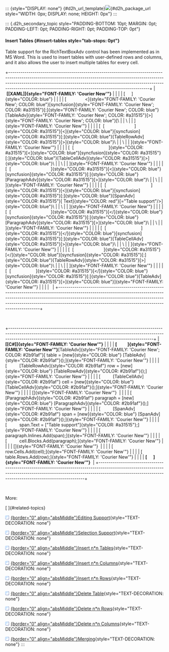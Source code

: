 ::: {style="DISPLAY: none"}
[](ms-xhelp:///?Id=d2h_url_template){#d2h_url_template}![](!package_url!){#d2h_package_url style="WIDTH: 0px; DISPLAY: none; HEIGHT: 0px"}
:::

::: {.d2h_secondary_topic style="PADDING-BOTTOM: 10pt; MARGIN: 0pt; PADDING-LEFT: 0pt; PADDING-RIGHT: 0pt; PADDING-TOP: 0pt"}
#### Insert Tables {#insert-tables style="tab-stops: 0pt"}

Table support for the RichTextBoxAdv control has been implemented as in MS Word. This is used to insert tables with user-defined rows and columns, and it also allows the user to insert multiple tables for every cell.

+---------------------------------------------------------------------------------------------------------------------------------------------------------------------------------------------------------------------------------------------------------------------------------------------------------------+
|  **[\[XAML\]]{style="FONT-FAMILY: 'Courier New'"}**                                                                                                                                                                                                                                                           |
|                                                                                                                                                                                                                                                                                                               |
| [     ]{style="COLOR: blue"}                                                                                                                                                                                                                                                                                  |
|                                                                                                                                                                                                                                                                                                               |
| [               \<]{style="FONT-FAMILY: 'Courier New'; COLOR: blue"}[syncfusion]{style="FONT-FAMILY: 'Courier New'; COLOR: #a31515"}[:]{style="FONT-FAMILY: 'Courier New'; COLOR: blue"}[TableAdv]{style="FONT-FAMILY: 'Courier New'; COLOR: #a31515"}[\>]{style="FONT-FAMILY: 'Courier New'; COLOR: blue"}[\ |
| \                                                                                                                                                                                                                                                                                                             |
| ]{style="FONT-FAMILY: 'Courier New'"}                                                                                                                                                                                                                                                                         |
|                                                                                                                                                                                                                                                                                                               |
| [  [                        ]{style="COLOR: #a31515"}[\<]{style="COLOR: blue"}[syncfusion]{style="COLOR: #a31515"}[:]{style="COLOR: blue"}[TableRowAdv]{style="COLOR: #a31515"}[\>]{style="COLOR: blue"}\                                                                                                     |
| \                                                                                                                                                                                                                                                                                                             |
| ]{style="FONT-FAMILY: 'Courier New'"}                                                                                                                                                                                                                                                                         |
|                                                                                                                                                                                                                                                                                                               |
| [  [                            ]{style="COLOR: #a31515"}[\<]{style="COLOR: blue"}[syncfusion]{style="COLOR: #a31515"}[:]{style="COLOR: blue"}[TableCellAdv]{style="COLOR: #a31515"}[\>]{style="COLOR: blue"}\                                                                                                |
| \                                                                                                                                                                                                                                                                                                             |
| ]{style="FONT-FAMILY: 'Courier New'"}                                                                                                                                                                                                                                                                         |
|                                                                                                                                                                                                                                                                                                               |
| [  [                                ]{style="COLOR: #a31515"}[\<]{style="COLOR: blue"}[syncfusion]{style="COLOR: #a31515"}[:]{style="COLOR: blue"}[ParagraphAdv]{style="COLOR: #a31515"}[\>]{style="COLOR: blue"}\                                                                                            |
| \                                                                                                                                                                                                                                                                                                             |
| ]{style="FONT-FAMILY: 'Courier New'"}                                                                                                                                                                                                                                                                         |
|                                                                                                                                                                                                                                                                                                               |
| [  [                                    ]{style="COLOR: #a31515"}[\<]{style="COLOR: blue"}[syncfusion]{style="COLOR: #a31515"}[:]{style="COLOR: blue"}[SpanAdv]{style="COLOR: #a31515"}[ Text]{style="COLOR: red"}[=\"Table support\"/\>]{style="COLOR: blue"}\                                               |
| \                                                                                                                                                                                                                                                                                                             |
| ]{style="FONT-FAMILY: 'Courier New'"}                                                                                                                                                                                                                                                                         |
|                                                                                                                                                                                                                                                                                                               |
| [  [                                ]{style="COLOR: #a31515"}[\</]{style="COLOR: blue"}[syncfusion]{style="COLOR: #a31515"}[:]{style="COLOR: blue"}[ParagraphAdv]{style="COLOR: #a31515"}[\>]{style="COLOR: blue"}\                                                                                           |
| \                                                                                                                                                                                                                                                                                                             |
| ]{style="FONT-FAMILY: 'Courier New'"}                                                                                                                                                                                                                                                                         |
|                                                                                                                                                                                                                                                                                                               |
| [  [                            ]{style="COLOR: #a31515"}[\</]{style="COLOR: blue"}[syncfusion]{style="COLOR: #a31515"}[:]{style="COLOR: blue"}[TableCellAdv]{style="COLOR: #a31515"}[\>]{style="COLOR: blue"}\                                                                                               |
| \                                                                                                                                                                                                                                                                                                             |
| ]{style="FONT-FAMILY: 'Courier New'"}                                                                                                                                                                                                                                                                         |
|                                                                                                                                                                                                                                                                                                               |
| [  [                        ]{style="COLOR: #a31515"}[\</]{style="COLOR: blue"}[syncfusion]{style="COLOR: #a31515"}[:]{style="COLOR: blue"}[TableRowAdv]{style="COLOR: #a31515"}[\>]{style="COLOR: blue"}\                                                                                                    |
| \                                                                                                                                                                                                                                                                                                             |
| ]{style="FONT-FAMILY: 'Courier New'"}                                                                                                                                                                                                                                                                         |
|                                                                                                                                                                                                                                                                                                               |
| [  [                    ]{style="COLOR: #a31515"}[\</]{style="COLOR: blue"}[syncfusion]{style="COLOR: #a31515"}[:]{style="COLOR: blue"}[TableAdv]{style="COLOR: #a31515"}[\>]{style="COLOR: blue"}]{style="FONT-FAMILY: 'Courier New'"}                                                                       |
|                                                                                                                                                                                                                                                                                                               |
|                                                                                                                                                                                                                                                                                                               |
+---------------------------------------------------------------------------------------------------------------------------------------------------------------------------------------------------------------------------------------------------------------------------------------------------------------+

 

+-----------------------------------------------------------------------------------------------------------------------------------------------------------------------------------------------------------------------------------+
| **[\[C#\]]{style="FONT-FAMILY: 'Courier New'"}**                                                                                                                                                                                  |
|                                                                                                                                                                                                                                   |
| **[          ]{style="FONT-FAMILY: 'Courier New'"}**[TableAdv]{style="FONT-FAMILY: 'Courier New'; COLOR: #2b91af"}[ table = [new]{style="COLOR: blue"} [TableAdv]{style="COLOR: #2b91af"}();]{style="FONT-FAMILY: 'Courier New'"} |
|                                                                                                                                                                                                                                   |
| [          [TableRowAdv]{style="COLOR: #2b91af"} row = [new]{style="COLOR: blue"} [TableRowAdv]{style="COLOR: #2b91af"}();]{style="FONT-FAMILY: 'Courier New'"}                                                                   |
|                                                                                                                                                                                                                                   |
| [          [TableCellAdv]{style="COLOR: #2b91af"} cell = [new]{style="COLOR: blue"} [TableCellAdv]{style="COLOR: #2b91af"}();]{style="FONT-FAMILY: 'Courier New'"}                                                                |
|                                                                                                                                                                                                                                   |
| []{style="FONT-FAMILY: 'Courier New'"}                                                                                                                                                                                            |
|                                                                                                                                                                                                                                   |
| [          [ParagraphAdv]{style="COLOR: #2b91af"} paragraph = [new]{style="COLOR: blue"} [ParagraphAdv]{style="COLOR: #2b91af"}();]{style="FONT-FAMILY: 'Courier New'"}                                                           |
|                                                                                                                                                                                                                                   |
| [          [SpanAdv]{style="COLOR: #2b91af"} span = [new]{style="COLOR: blue"} [SpanAdv]{style="COLOR: #2b91af"}();]{style="FONT-FAMILY: 'Courier New'"}                                                                          |
|                                                                                                                                                                                                                                   |
| [          span.Text = [\"Table support\"]{style="COLOR: #a31515"};]{style="FONT-FAMILY: 'Courier New'"}                                                                                                                          |
|                                                                                                                                                                                                                                   |
| [          paragraph.Inlines.Add(span);]{style="FONT-FAMILY: 'Courier New'"}                                                                                                                                                      |
|                                                                                                                                                                                                                                   |
| [          cell.Blocks.Add(paragraph);]{style="FONT-FAMILY: 'Courier New'"}                                                                                                                                                       |
|                                                                                                                                                                                                                                   |
| []{style="FONT-FAMILY: 'Courier New'"}                                                                                                                                                                                            |
|                                                                                                                                                                                                                                   |
| [          row.Cells.Add(cell);]{style="FONT-FAMILY: 'Courier New'"}                                                                                                                                                              |
|                                                                                                                                                                                                                                   |
| [          table.Rows.Add(row);]{style="FONT-FAMILY: 'Courier New'"}                                                                                                                                                              |
|                                                                                                                                                                                                                                   |
| **[      ]{style="FONT-FAMILY: 'Courier New'"}**                                                                                                                                                                                  |
+-----------------------------------------------------------------------------------------------------------------------------------------------------------------------------------------------------------------------------------+

 

More:

[ ]{#related-topics}

[![](button.gif){border="0" align="absMiddle"}Editing Support](ms-xhelp:///?Id=f06fd67e-5853-44f3-b8ef-b5259926ae3d){style="TEXT-DECORATION: none"}

[![](button.gif){border="0" align="absMiddle"}Selection Support](ms-xhelp:///?Id=60814102-c48f-4507-b156-45565a51520d){style="TEXT-DECORATION: none"}

[![](button.gif){border="0" align="absMiddle"}Insert n\*n Tables](ms-xhelp:///?Id=0fc86bc7-e102-47f4-8889-a944a7980a92){style="TEXT-DECORATION: none"}

[![](button.gif){border="0" align="absMiddle"}Insert n\*n Columns](ms-xhelp:///?Id=1a6b0a4c-d857-4f0d-8875-5dbb5d2468b0){style="TEXT-DECORATION: none"}

[![](button.gif){border="0" align="absMiddle"}Insert n\*n Rows](ms-xhelp:///?Id=584b3afa-8d6c-47e4-8bbc-2aed4a7ed16d){style="TEXT-DECORATION: none"}

[![](button.gif){border="0" align="absMiddle"}Delete Table](ms-xhelp:///?Id=a8b3da59-066e-4a61-99a9-e6af0b74bbed){style="TEXT-DECORATION: none"}

[![](button.gif){border="0" align="absMiddle"}Delete n\*n Rows](ms-xhelp:///?Id=df953d32-dcf7-4350-b3fe-fa50d06ead65){style="TEXT-DECORATION: none"}

[![](button.gif){border="0" align="absMiddle"}Delete n\*n Columns](ms-xhelp:///?Id=fb0e9764-549e-4e7c-a9f3-08aa2a27e5d3){style="TEXT-DECORATION: none"}

[![](button.gif){border="0" align="absMiddle"}Merging](ms-xhelp:///?Id=669c93f2-7b26-4528-8820-778c64b1bf72){style="TEXT-DECORATION: none"}
:::
